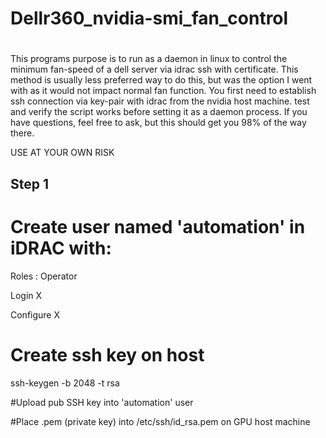 # Dellr360_nvidia-smi_fan_control

# 

This programs purpose is to run as a daemon in linux to control the minimum fan-speed of a dell server via idrac ssh with certificate. This method is usually less preferred way to do this, but was the option I went with as it would not impact normal fan function.
You first need to establish ssh connection via key-pair with idrac from the nvidia host machine. test and verify the script works before setting it as a daemon process. If you have questions, feel free to ask, but this should get you 98% of the way there.

USE AT YOUR OWN RISK

## Step 1

# Create user named 'automation' in iDRAC with:

Roles : Operator

Login      X

Configure  X


# Create ssh key on host

ssh-keygen -b 2048 -t rsa

#Upload pub SSH key into 'automation' user

#Place .pem (private key) into /etc/ssh/id_rsa.pem on GPU host machine
